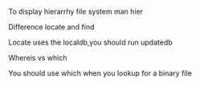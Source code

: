 To display hierarrhy file system
man hier

Difference locate and find

Locate uses the localdb,you should run updatedb

Whereis vs which

You should use which when you lookup for a binary file
